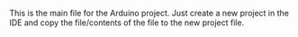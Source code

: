 This is the main file for the Arduino project.
Just create a new project in the IDE and copy the file/contents of the file to the new project file.
